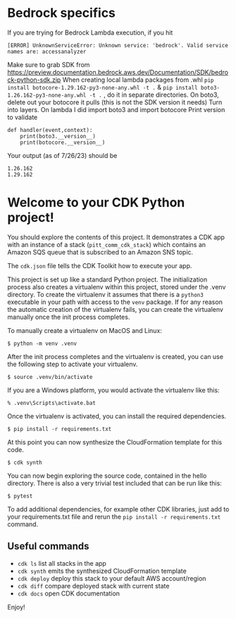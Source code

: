 # Bedrock specifics
If you are trying for Bedrock Lambda execution, if you hit
```
[ERROR] UnknownServiceError: Unknown service: 'bedrock'. Valid service names are: accessanalyzer
```
Make sure to grab SDK from https://preview.documentation.bedrock.aws.dev/Documentation/SDK/bedrock-python-sdk.zip
When creating local lambda packages from .whl `pip install botocore-1.29.162-py3-none-any.whl -t .` & `pip install boto3-1.26.162-py3-none-any.whl -t .` , do it in separate directories.  On boto3, delete out your botocore it pulls (this is not the SDK version it needs)
Turn into layers.   On lambda I did import boto3 and import botocore
Print version to validate
```
def handler(event,context):
    print(boto3.__version__)
    print(botocore.__version__)
```
Your output (as of 7/26/23) should be
```
1.26.162
1.29.162
```


# Welcome to your CDK Python project!

You should explore the contents of this project. It demonstrates a CDK app with an instance of a stack (`pitt_comm_cdk_stack`)
which contains an Amazon SQS queue that is subscribed to an Amazon SNS topic.

The `cdk.json` file tells the CDK Toolkit how to execute your app.

This project is set up like a standard Python project.  The initialization process also creates
a virtualenv within this project, stored under the .venv directory.  To create the virtualenv
it assumes that there is a `python3` executable in your path with access to the `venv` package.
If for any reason the automatic creation of the virtualenv fails, you can create the virtualenv
manually once the init process completes.

To manually create a virtualenv on MacOS and Linux:

```
$ python -m venv .venv
```

After the init process completes and the virtualenv is created, you can use the following
step to activate your virtualenv.

```
$ source .venv/bin/activate
```

If you are a Windows platform, you would activate the virtualenv like this:

```
% .venv\Scripts\activate.bat
```

Once the virtualenv is activated, you can install the required dependencies.

```
$ pip install -r requirements.txt
```

At this point you can now synthesize the CloudFormation template for this code.

```
$ cdk synth
```

You can now begin exploring the source code, contained in the hello directory.
There is also a very trivial test included that can be run like this:

```
$ pytest
```

To add additional dependencies, for example other CDK libraries, just add to
your requirements.txt file and rerun the `pip install -r requirements.txt`
command.

## Useful commands

 * `cdk ls`          list all stacks in the app
 * `cdk synth`       emits the synthesized CloudFormation template
 * `cdk deploy`      deploy this stack to your default AWS account/region
 * `cdk diff`        compare deployed stack with current state
 * `cdk docs`        open CDK documentation

Enjoy!
